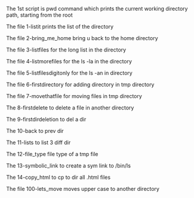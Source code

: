The 1st script is pwd command which prints the current working directory path, starting from the root

The file 1-listit prints the list of the directory

The file 2-bring_me_home bring u back to the home directory

The file 3-listfiles for the long list in the directory

The file 4-listmorefiles for the ls -la in the directory

The file 5-listfilesdigitonly for the ls -an in directory

The file 6-firstdirectory for adding directory in tmp directory

The file 7-movethatfile for moving files in tmp directory

The 8-firstdelete to delete a file in another directory

The 9-firstdirdeletion to del a dir 

The 10-back to prev dir

The 11-lists to list 3 diff dir

The 12-file_type file type of a tmp file

The  13-symbolic_link to create a sym link to /bin/ls

The 14-copy_html to cp to dir all .html files

The file 100-lets_move moves upper case to another directory
